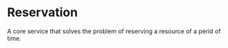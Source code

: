 # Reservation

A core service that solves  the problem  of reserving a resource of a perid of time.
